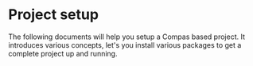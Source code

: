 # Project setup

The following documents will help you setup a Compas based project. It
introduces various concepts, let's you install various packages to get a
complete project up and running.
